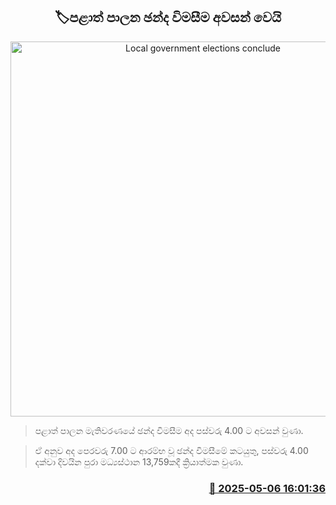 <p align='center'><b><h2 align='center' title='Local government elections conclude'>🏷පළාත් පාලන ඡන්ද විමසීම අවසන් වෙයි</h2></b></p>
<p align='center'><img src='https://helakuru.sgp1.cdn.digitaloceanspaces.com/esana/images/lib/local-government-election-2025.jpg' width='600' alt='Local government elections conclude'></p>

> පළාත් පාලන මැතිවරණයේ ඡන්ද විමසීම අද පස්වරු 4.00 ට අවසන් වුණා.

> ඒ අනුව අද පෙරවරු 7.00 ට ආරම්භ වූ ඡන්ද විමසීමේ කටයුතු, පස්වරු 4.00 දක්වා දිවයින පුරා මධ්‍යස්ථාන 13,759කදී ක්‍රියාත්මක වුණා.



<h3 align='right'><a href='https://www.helakuru.lk/esana/p/109862/'>📅 2025-05-06 16:01:36</a></h3>
